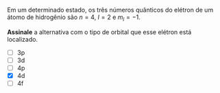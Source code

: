 Em um determinado estado, os três números quânticos do elétron de um átomo de hidrogênio são $n = 4$, $l = 2$ e $m_l = -1$.

**Assinale** a alternativa com o tipo de orbital que esse elétron está localizado.

- [ ] $\mathrm{3p}$
- [ ] $\mathrm{3d}$
- [ ] $\mathrm{4p}$
- [x] $\mathrm{4d}$
- [ ] $\mathrm{4f}$
